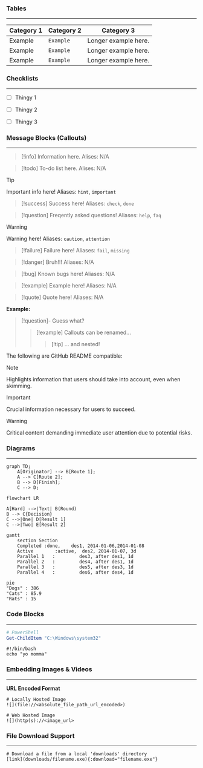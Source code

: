 
### Tables
---

| Category 1 | Category 2 | Category 3 |
| --- | --- | --- |
| Example | ``Example`` | Longer example here. | 
| Example | ``Example`` | Longer example here. | 
| Example | ``Example`` | Longer example here. | 


### Checklists
---
- [ ] Thingy 1
- [ ] Thingy 2
- [ ] Thingy 3


### Message Blocks (Callouts)
---

> [!info]
> Information here.
> Alises: N/A

> [!todo]
> To-do list here.
> Alises: N/A

> [!tip]
> Important info here!
> Aliases: ``hint``, ``important``

>[!success]
>Success here!
> Aliases: ``check``, ``done``

> [!question]
> Freqently asked questions!
> Aliases: ``help``, ``faq``

>[!warning]
> Warning here!
> Aliases: ``caution``, ``attention``

>[!failure]
> Failure here!
> Aliases: ``fail``, ``missing``

> [!danger]
> Bruh!!!
> Aliases: N/A

> [!bug]
> Known bugs here!
> Aliases: N/A

> [!example]
> Example here!
> Aliases: N/A

> [!quote]
> Quote here!
> Aliases: N/A

**Example:**

> [!question]- Guess what?
> > [!example] Callouts can be renamed...
> > > [!tip] ... and nested!


The following are GitHub README compatible:

> [!NOTE]  
> Highlights information that users should take into account, even when skimming.

> [!IMPORTANT]  
> Crucial information necessary for users to succeed.

> [!WARNING]  
> Critical content demanding immediate user attention due to potential risks.


### Diagrams
---

```mermaid
graph TD;
	A[Originator] --> B[Route 1];
	A --> C[Route 2];
	B --> D[Finish];
	C --> D;
```

```mermaid
flowchart LR

A[Hard] -->|Text| B(Round)
B --> C{Decision}
C -->|One| D[Result 1]
C -->|Two| E[Result 2]
```


```mermaid
gantt
    section Section
    Completed :done,    des1, 2014-01-06,2014-01-08
    Active        :active,  des2, 2014-01-07, 3d
    Parallel 1   :         des3, after des1, 1d
    Parallel 2   :         des4, after des1, 1d
    Parallel 3   :         des5, after des3, 1d
    Parallel 4   :         des6, after des4, 1d
```


```mermaid
pie
"Dogs" : 386
"Cats" : 85.9
"Rats" : 15
```

### Code Blocks
---

```powershell
# PowerShell
Get-ChildItem "C:\Windows\system32"
```

```shell
#!/bin/bash
echo "yo momma"
```


### Embedding Images & Videos
---

**URL Encoded Format**
```
# Locally Hosted Image
![](file://<absolute_file_path_url_encoded>)

# Web Hosted Image
![](http(s)://<image_url>
```

### File Download Support
---
```
# Download a file from a local 'downloads' directory
[link](downloads/filename.exe){:download="filename.exe"}
```

